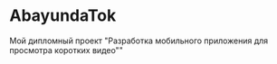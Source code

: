 # AbayundaTok
 Мой дипломный проект "Разработка мобильного приложения для просмотра коротких видео""
